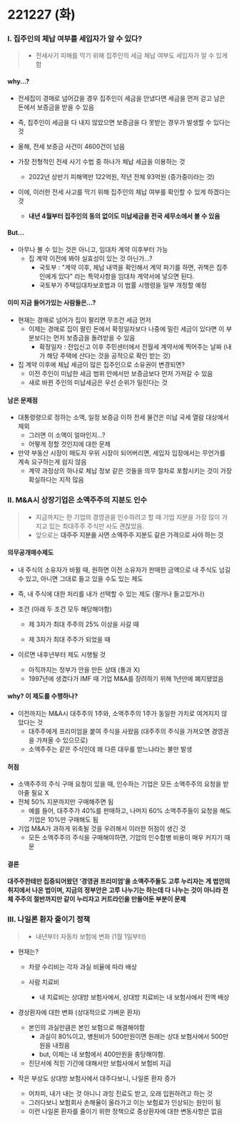 # 221227 (화)

### Ⅰ. 집주인의 체납 여부를 세입자가 알 수 있다?

> - 전세사기 피해를 막기 위해 집주인의 세금 체납 여부도 세입자가 알 수 있게 함



#### why...?

- 전세집이 경매로 넘어갔을 경우 집주인이 세금을 안냈다면 세금을 먼저 걷고 남은 돈에서 보증금을 받을 수 있음

- 즉, 집주인이 세금을 다 내지 않았으면 보증금을 다 못받는 경우가 발생할 수 있다는 것

- 올해, 전세 보증금 사건이 4600건이 넘음

- 가장 전형적인 전세 사기 수법 중 하나가 체납 세금을 이용하는 것

  - 2022년 상반기 피해액만 122억원, 작년 전체 93억원 (증가중이라는 것)

- 이에, 이러한 전세 사고를 막기 위해 집주인의 체납 여부를 확인할 수 있게 하겠다는 것

  - **내년 4월부터 집주인의 동의 없이도 미납세금을 전국 세무소에서 볼 수 있음**

    

#### But...

- 아무나 볼 수 있는 것은 아니고,  임대차 계약 이후부터 가능
  - 집 계약 이전에 봐야 실효성이 있는 것 아닌가...?
    - 국토부 : "계약 이후, 체납 내역을 확인해서 계약 파기를 하면, 귀책은 집주인에게 있다" 라는 특약사항을 임대차 계약서에 넣으면 된다.
    - 국토부가 주택임대차보호법과 이 법률 시행령을 일부 개정할 예정



#### 이미 지금 들어가있는 사람들은...?

- 현재는 경매로 넘어가 집이 팔리면 무조건 세금 먼저
  - 이제는 경매로 집이 팔린 돈에서 확정일자보다 나중에 밀린 세금이 있다면 이 부분보다는 먼저 보증금을 돌려받을 수 있음
    - 확정일자 : 전입신고 이후 주민센터에서 전월세 계약서에 찍어주는 날짜 (내가 해당 주택에 산다는 것을 공적으로 확인 받는 것)
- 집 계약 이후에 체납 세금이 많은 집주인으로 소유권이 변경되면?
  - 이전 주인이 미납한 세금 범위 안에서만 보증금보다 먼저 가져갈 수 있음
  - 새로 바뀐 주인의 미납세금은 우선 순위가 밀린다는 것



#### 남은 문제점

- 대통령령으로 정하는 소액, 일정 보증금 이하 전세 물건은 미납 국세 열람 대상에서 제외
  - 그러면 이 소액이 얼마인지...?
  - 어떻게 정할 것인지에 대한 문제
- 만약 부동산 시장이 매도자 우위 시장이 되어버리면, 세입자 입장에서는 무언가를 계속 요구하는게 쉽지 않음
  - 계약 과정상의 하나로 체납 정보 같은 것들을 의무 절차로 포함시키는 것이 가장 확실하다는 지적 많음





### Ⅱ. M&A시 상장기업은 소액주주의 지분도 인수

> - 지금까지는 한 기업의 경영권을 인수하려고 할 때 기업 지분을 가장 많이 가지고 있는 최대주주 주식만 사도 괜찮았음.
> - 앞으로는 **대주주 지분을 사면 소액주주 지분도 같은 가격으로 사야 하는 것**



#### 의무공개매수제도

- 내 주식의 소유자가 바뀔 때, 원하면 이전 소유자가 판매한 금액으로 내 주식도 넘길 수 있고, 아니면 그대로 들고 있을 수도 있는 제도
  
- 즉, 내 주식에 대한 처리를 내가 선택할 수 있는 제도 (팔거나 들고있거나)
  
- 조건 (아래 두 조건 모두 해당해야함)
  - 제 3자가 최대 주주의 25% 이상을 사갈 때
  
  - 제 3자가 최대 주주가 되었을 때
  
- 이르면 내후년부터 제도 시행될 것
  - 아직까지는 정부가 안을 만든 상태 (통과 X)
  - 1997년에 생겼다가 IMF 때 기업 M&A를 장려하기 위해 1년만에 폐지됐었음




#### why? 이 제도를 수행하나?

- 이전까지는 M&A시 대주주의 1주와, 소액주주의 1주가 동일한 가치로 여겨지지 않았다는 것
  - 대주주에게 프리미엄을 붙여 주식을 사왔음 (대주주의 주식을 가져오면 경영권을 가져올 수 있으므로)
  - 소액주주는 같은 주식인데 왜 다른 대우를 받느냐라는 불만 발생



#### 허점

- 소액주주의 주식 구매 요청이 있을 때, 인수하는 기업은 모든 소액주주의 요청을 받아줄 필요 X
- 전체 50% 지분까지만 구매해주면 됨
  - 예를 들어, 대주주가 40%를 판매하고, 나머지 60% 소액주주들이 요청을 해도 기업은 10%만 구매해도 됨
- 기업 M&A가 과하게 위축될 것을 우려해서 이러한 허점이 생긴 것
  - 모든 소액주주의 주식을 구매해야하면, 기업의 인수합병 비용이 매우 커지기 때문



#### 결론

**대주주한테만 집중되어왔던 ‘경영권 프리미엄’을 소액주주들도 고루 누리자는 게 법안의 취지에서 나온 법이며, 지금의 정부안은 고루 나누기는 하는데 다 나누는 것이 아니라 전체 주주의 절반까지만 같이 누리자고 커트라인을 만들어둔 부분이 문제**





### Ⅲ. 나일론 환자 줄이기 정책

> - 내년부터 자동차 보험에 변화 (1월 1일부터)

- 현재는?

  - 차량 수리비는 각자 과실 비율에 따라 배상

  - 사람 치료비
    - 내 치료비는 상대방 보험사에서, 상대방 치료비는 내 보험사에서 전액 배상

- 경상환자에 대한 변화 (상대적으로 가벼운 환자)

  - 본인의 과실만큼은 본인 보험으로 해결해야함
    - 과실이 80%이고, 병원비가 500만원이면 원래는 상대 보험사에서 500만원을 내줬음
    - but, 이제는 내 보험에서 400만원을 충당해야함.
  - 진단서에 적힌 기간에 대해서만 보험사에서 보험비 지급

  

- 작은 부상도 상대방 보험사에서 대주다보니, 나일론 환자 증가

  - 어차피, 내가 내는 것 아니니 과잉 진료도 받고, 오래 입원하려고 하는 것
  - 그러다보니 보험회사 손해율이 올라가고 이는 보험료가 인상되는 원인이 됨
  - 이런 나일론 환자를 줄이기 위한 정책으로 중상환자에 대한 변동사항은 없음

  

  
  
  
